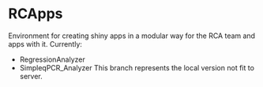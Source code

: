 # RCApps
Environment for creating shiny apps in a modular way for the RCA team and apps with it. Currently:
* RegressionAnalyzer
* SimpleqPCR_Analyzer
This branch represents the local version not fit to server.
